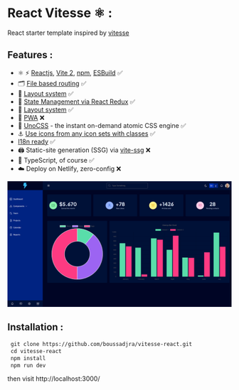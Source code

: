 # React Vitesse  ⚛️ :

React starter template inspired by [vitesse](https://github.com/antfu/vitesse)

## Features : 

- ⚛️ ⚡️ [Reactjs](https://github.com/facebook/react), [Vite 2](https://github.com/vitejs/vite), [npm](https://npmjs.com/), [ESBuild](https://github.com/evanw/esbuild) ✅
- 🗂 [File based routing](./src/pages) ✅
- 📑 [Layout system](./src/layouts) ✅
- 🏪 [State Management via React Redux](https://react-redux.js.org/) ✅
- 🧱 [Layout system](./src/layouts) ✅
- 📲 [PWA](https://github.com/antfu/vite-plugin-pwa) ❌
- 🎨 [UnoCSS](https://github.com/antfu/unocss) - the instant on-demand atomic CSS engine ✅
- ⚓ [Use icons from any icon sets with classes](https://github.com/antfu/unocss/tree/main/packages/preset-icons) ✅
- [I18n ready](./src/locales) ✅
- 🖨 Static-site generation (SSG) via [vite-ssg](https://github.com/antfu/vite-ssg) ❌
- 🦾 TypeScript, of course ✅
- ☁️ Deploy on Netlify, zero-config ❌
  
 ![screenshot](public/img/dark.png)

## Installation : 

     git clone https://github.com/boussadjra/vitesse-react.git
     cd vitesse-react
     npm install
     npm run dev 

then visit http://localhost:3000/
